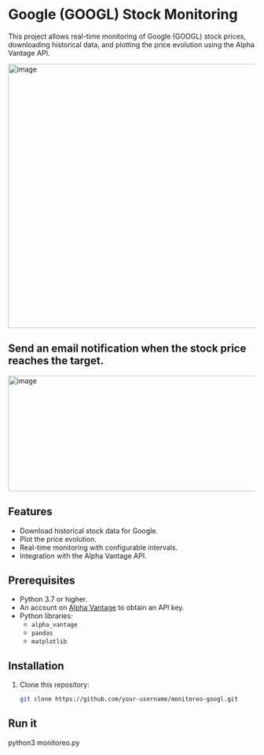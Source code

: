 # Google (GOOGL) Stock Monitoring

This project allows real-time monitoring of Google (GOOGL) stock prices, downloading historical data, and plotting the price evolution using the Alpha Vantage API.

<img width="649" height="537" alt="image" src="https://github.com/user-attachments/assets/89a42651-b745-4bbe-a201-2e1339d65a61" />


## Send an email notification when the stock price reaches the target.

<img width="953" height="235" alt="image" src="https://github.com/user-attachments/assets/12e8b348-7899-4b70-afca-5c1c762b5e9d" />

## Features
- Download historical stock data for Google.
- Plot the price evolution.
- Real-time monitoring with configurable intervals.
- Integration with the Alpha Vantage API.

## Prerequisites
- Python 3.7 or higher.
- An account on [Alpha Vantage](https://www.alphavantage.co/) to obtain an API key.
- Python libraries:
  - `alpha_vantage`
  - `pandas`
  - `matplotlib`

## Installation
1. Clone this repository:
   ```bash
   git clone https://github.com/your-username/monitoreo-googl.git

## Run it
 python3 monitoreo.py  
